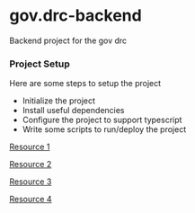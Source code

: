 # gov.drc-backend

Backend project for the gov drc

### Project Setup

Here are some steps to setup the project

- Initialize the project
- Install useful dependencies
- Configure the project to support typescript
- Write some scripts to run/deploy the project

[Resource 1](https://levelup.gitconnected.com/creating-a-node-js-api-with-express-and-typescript-549fba5f5a33)

[Resource 2](https://blog.logrocket.com/how-to-set-up-node-typescript-express/)

[Resource 3](https://www.iamkevb.com/code/2019/04/15/ts-express-tools.html)

[Resource 4](https://developer.okta.com/blog/2018/11/15/node-express-typescript)
